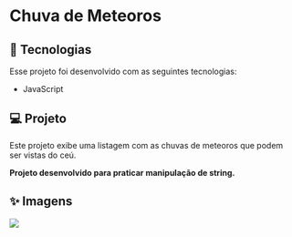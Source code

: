# Chuva de Meteoros
## :rocket: Tecnologias
Esse projeto foi desenvolvido com as seguintes tecnologias:
* JavaScript

## :computer: Projeto
Este projeto exibe uma listagem com as chuvas de meteoros que podem ser vistas do ceú.

**Projeto desenvolvido para praticar manipulação de string.**

## :sparkles: Imagens
<img src="https://i.pinimg.com/originals/a9/9b/5a/a99b5a9f8284c2daab02ae2ed9720e42.png">
